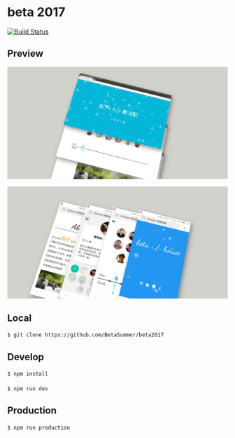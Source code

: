# beta 2017

[![Build Status](https://travis-ci.org/BetaSummer/beta2017.svg?branch=master)](https://travis-ci.org/BetaSummer/beta2017)

## Preview

![beta2017-preview-m](assets/images/beta2017-preview-pc.png)

![beta2017-preview-m](assets/images/beta2017-preview-m.png)

## Local

```bash
$ git clone https://github.com/BetaSummer/beta2017
```

## Develop

```bash
$ npm install

$ npm run dev
```

## Production

```bash
$ npm run production
```

